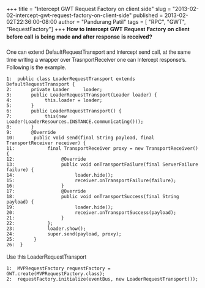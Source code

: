 +++
title = "Intercept GWT Request Factory on client side"
slug = "2013-02-02-intercept-gwt-request-factory-on-client-side"
published = 2013-02-02T22:36:00-08:00
author = "Pandurang Patil"
tags = [ "RPC", "GWT", "RequestFactory"]
+++
**<span
style="font-family: Helvetica Neue, Arial, Helvetica, sans-serif;">How
to intercept GWT Request Factory on client before call is being made and
after response is received?</span>**  
<span
style="font-family: Helvetica Neue, Arial, Helvetica, sans-serif;">  
</span> <span
style="font-family: Helvetica Neue, Arial, Helvetica, sans-serif;">One
can extend DefaultRequestTransport and intercept send call, at the same
time writing a wrapper over TrasnportReceiver one can intercept
response's. Following is the example.</span>  
  

    1:  public class LoaderRequestTransport extends DefaultRequestTransport {  
    2:       private Loader     loader;  
    3:       public LoaderRequestTransport(Loader loader) {  
    4:            this.loader = loader;  
    5:       }  
    6:       public LoaderRequestTransport() {  
    7:            this(new Loader(LoaderResources.INSTANCE.communicating()));  
    8:       }  
    9:       @Override  
    10:       public void send(final String payload, final TransportReceiver receiver) {  
    11:            final TransportReceiver proxy = new TransportReceiver() {  
    12:                 @Override  
    13:                 public void onTransportFailure(final ServerFailure failure) {  
    14:                      loader.hide();  
    15:                      receiver.onTransportFailure(failure);  
    16:                 }  
    17:                 @Override  
    18:                 public void onTransportSuccess(final String payload) {  
    19:                      loader.hide();  
    20:                      receiver.onTransportSuccess(payload);  
    21:                 }  
    22:            };  
    23:            loader.show();  
    24:            super.send(payload, proxy);  
    25:       }  
    26:  }  

  
<span
style="font-family: Helvetica Neue, Arial, Helvetica, sans-serif;">Use
this LoaderRequestTransport</span>  
  

    1:  MVPRequestFactory requestFactory = GWT.create(MVPRequestFactory.class);  
    2:  requestFactory.initialize(eventBus, new LoaderRequestTransport());
